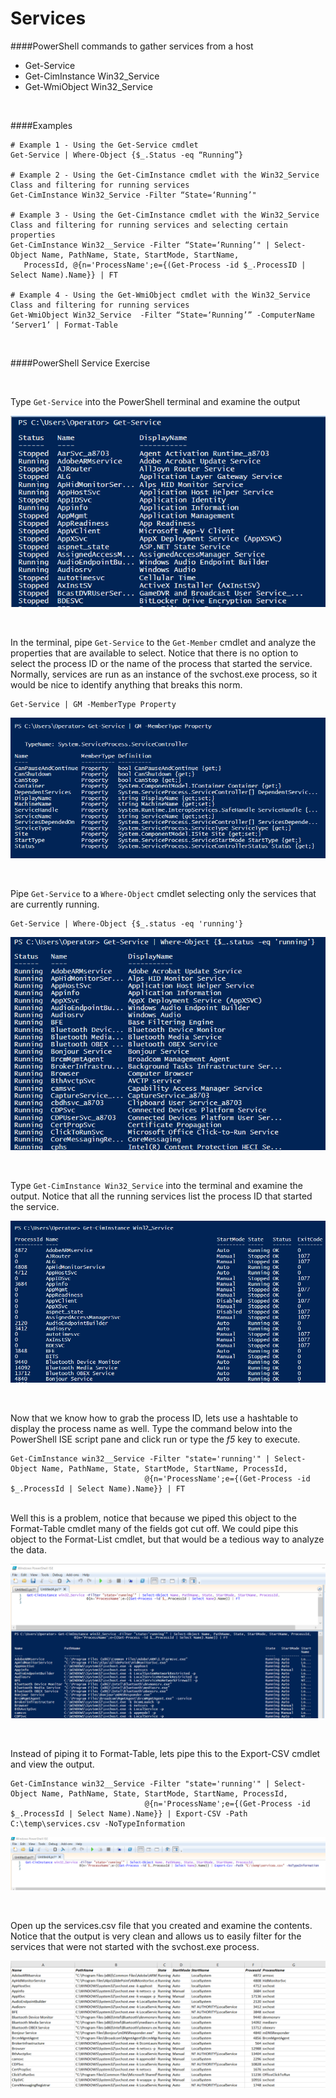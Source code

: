 

# Services

####PowerShell commands to gather services from a host

- Get-Service
- Get-CimInstance Win32_Service
- Get-WmiObject Win32_Service

<br>

####Examples
    
    # Example 1 - Using the Get-Service cmdlet
    Get-Service | Where-Object {$_.Status -eq “Running”}

    # Example 2 - Using the Get-CimInstance cmdlet with the Win32_Service Class and filtering for running services
    Get-CimInstance Win32_Service -Filter “State=‘Running’"
    
    # Example 3 - Using the Get-CimInstance cmdlet with the Win32_Service Class and filtering for running services and selecting certain properties
    Get-CimInstance Win32__Service -Filter “State=‘Running’" | Select-Object Name, PathName, State, StartMode, StartName,
       ProcessId, @{n='ProcessName';e={(Get-Process -id $_.ProcessID | Select Name).Name}} | FT

    # Example 4 - Using the Get-WmiObject cmdlet with the Win32_Service Class and filtering for running services
    Get-WmiObject Win32_Service  -Filter “State=‘Running’” -ComputerName ‘Server1’ | Format-Table

<br>

####PowerShell Service Exercise

<br>

Type <code>Get-Service</code> into the PowerShell terminal and examine the output

![](screenshots/ps_snip26.png)

<br>

In the terminal, pipe <code>Get-Service</code> to the <code>Get-Member</code> cmdlet and analyze the properties that are available to select.
Notice that there is no option to select the process ID or the name of the process that started the service.  Normally,
services are run as an instance of the svchost.exe process, so it would be nice to identify anything that breaks this norm.

    Get-Service | GM -MemberType Property

![](screenshots/ps_snip27.png)


<br>

Pipe <code>Get-Service</code> to a <code>Where-Object</code> cmdlet selecting only the services that are currently running.

    Get-Service | Where-Object {$_.status -eq 'running'}

![](screenshots/ps_snip28.png)

<br>

Type <code>Get-CimInstance Win32_Service</code> into the terminal and examine the output.  Notice that all the running services list the 
process ID that started the service.

![](screenshots/ps_snip29.png)

<br>

Now that we know how to grab the process ID, lets use a hashtable to display the process name as well. Type the command below into
the PowerShell ISE script pane and click run or type the *f5* key to execute.  

    Get-CimInstance win32__Service -Filter "state='running'" | Select-Object Name, PathName, State, StartMode, StartName, ProcessId,
                                  @{n='ProcessName';e={(Get-Process -id $_.ProcessId | Select Name).Name}} | FT

<br>
Well this is a problem, notice that because we piped this object to the Format-Table cmdlet many of the fields got cut off.  We could
pipe this object to the Format-List cmdlet, but that would be a tedious way to analyze the data.

![](screenshots/ps_snip30.png)

<br>

Instead of piping it to Format-Table, lets pipe this to the Export-CSV cmdlet and view the output.

    Get-CimInstance win32__Service -Filter "state='running'" | Select-Object Name, PathName, State, StartMode, StartName, ProcessId,
                                  @{n='ProcessName';e={(Get-Process -id $_.ProcessId | Select Name).Name}} | Export-CSV -Path C:\temp\services.csv -NoTypeInformation

![](screenshots/ps_snip31.png)

<br>

Open up the services.csv file that you created and examine the contents.  Notice that the output is very clean and allows us to easily filter
for the services that were not started with the svchost.exe process.

![](screenshots/ps_snip32.png)





















